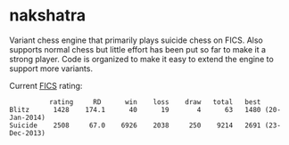 # nakshatra
Variant chess engine that primarily plays suicide chess on FICS. Also supports normal chess but little effort has been put so far to make it a strong player. Code is organized to make it easy to extend the engine to support more variants.

Current [FICS](http://www.freechess.org) rating:

              rating     RD      win    loss    draw   total   best 
    Blitz      1428    174.1      40      19       4      63   1480 (20-Jan-2014) 
    Suicide    2508     67.0    6926    2038     250    9214   2691 (23-Dec-2013) 
